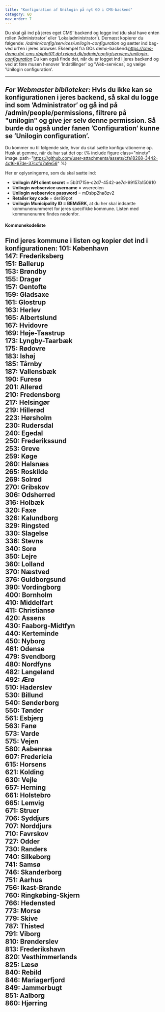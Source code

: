 ```yaml
---
title: "Konfiguration af Unilogin på nyt GO i CMS-backend"
category: GO
nav_order: 7
---
```


Du skal gå ind på jeres eget CMS’ backend og logge ind (du skal have enten rollen ’Administrator’ eller ’Lokaladministrator’).
Dernæst kopierer du følgende: */admin/config/services/unilogin-configuration* og sætter ind bag-ved url’en i jeres browser. Eksempel fra GOs demo-backend:*https://cms-demo.dpl-cms.dplplat01.dpl.reload.dk/admin/config/services/unilogin-configuration* 
Du kan også finde det, når du er logget ind i jeres backend og ved at føre musen henover ’Indstillinger’ og ’Web-services’, og vælge ’Unilogin configuration’.

---
*For Webmaster biblioteker:* 
Hvis du ikke kan se konfigurationen i jeres backend, så skal du logge ind som ’Administrator’ og gå ind på /admin/people/permissions, filtrere på "unilogin" og give jer selv denne permission.
Så burde du også under fanen ’Configuration’ kunne se ’Unilogin configuration’.
---

Du kommer nu til følgende side, hvor du skal sætte konfigurationerne op. Husk at gemme, når du har sat det op:
{% include figure class="ninety" image_path="https://github.com/user-attachments/assets/cfa18268-3442-4c16-97de-37ccfd7a9e56" %}

Her er oplysningerne, som du skal sætte ind:
- **Unilogin API client secret** = 5b31715e-c2d7-4542-ae7d-99157a150910
- **Unilogin webservice username** = wsereolen
- **Unilogin webservice password** = mDsbp2ha8zv2
- **Retailer key code** = der89pot 
- **Unilogin Municipality ID = BEMÆRK**, at du her skal indsætte kommunenummeret for jeres specifikke kommune. Listen med kommunenumre findes nedenfor.

#### Kommunekodeliste
Find jeres kommune i listen og kopier det ind i konfigurationen:
101: København  
147: Frederiksberg  
151: Ballerup  
153: Brøndby  
155: Dragør  
157: Gentofte  
159: Gladsaxe  
161: Glostrup  
163: Herlev  
165: Albertslund  
167: Hvidovre  
169: Høje-Taastrup  
173: Lyngby-Taarbæk  
175: Rødovre  
183: Ishøj  
185: Tårnby  
187: Vallensbæk  
190: Furesø  
201: Allerød  
210: Fredensborg  
217: Helsingør  
219: Hillerød  
223: Hørsholm  
230: Rudersdal  
240: Egedal  
250: Frederikssund  
253: Greve  
259: Køge  
260: Halsnæs  
265: Roskilde  
269: Solrød  
270: Gribskov  
306: Odsherred  
316: Holbæk  
320: Faxe  
326: Kalundborg  
329: Ringsted  
330: Slagelse  
336: Stevns  
340: Sorø  
350: Lejre  
360: Lolland  
370: Næstved  
376: Guldborgsund  
390: Vordingborg  
400: Bornholm  
410: Middelfart  
411: Christiansø  
420: Assens  
430: Faaborg-Midtfyn  
440: Kerteminde  
450: Nyborg  
461: Odense  
479: Svendborg  
480: Nordfyns  
482: Langeland  
492: Ærø  
510: Haderslev  
530: Billund  
540: Sønderborg  
550: Tønder  
561: Esbjerg  
563: Fanø  
573: Varde  
575: Vejen  
580: Aabenraa  
607: Fredericia  
615: Horsens  
621: Kolding  
630: Vejle  
657: Herning  
661: Holstebro  
665: Lemvig  
671: Struer  
706: Syddjurs  
707: Norddjurs  
710: Favrskov  
727: Odder  
730: Randers  
740: Silkeborg  
741: Samsø  
746: Skanderborg  
751: Aarhus  
756: Ikast-Brande  
760: Ringkøbing-Skjern  
766: Hedensted  
773: Morsø  
779: Skive  
787: Thisted  
791: Viborg  
810: Brønderslev  
813: Frederikshavn  
820: Vesthimmerlands  
825: Læsø  
840: Rebild  
846: Mariagerfjord  
849: Jammerbugt  
851: Aalborg  
860: Hjørring
---
